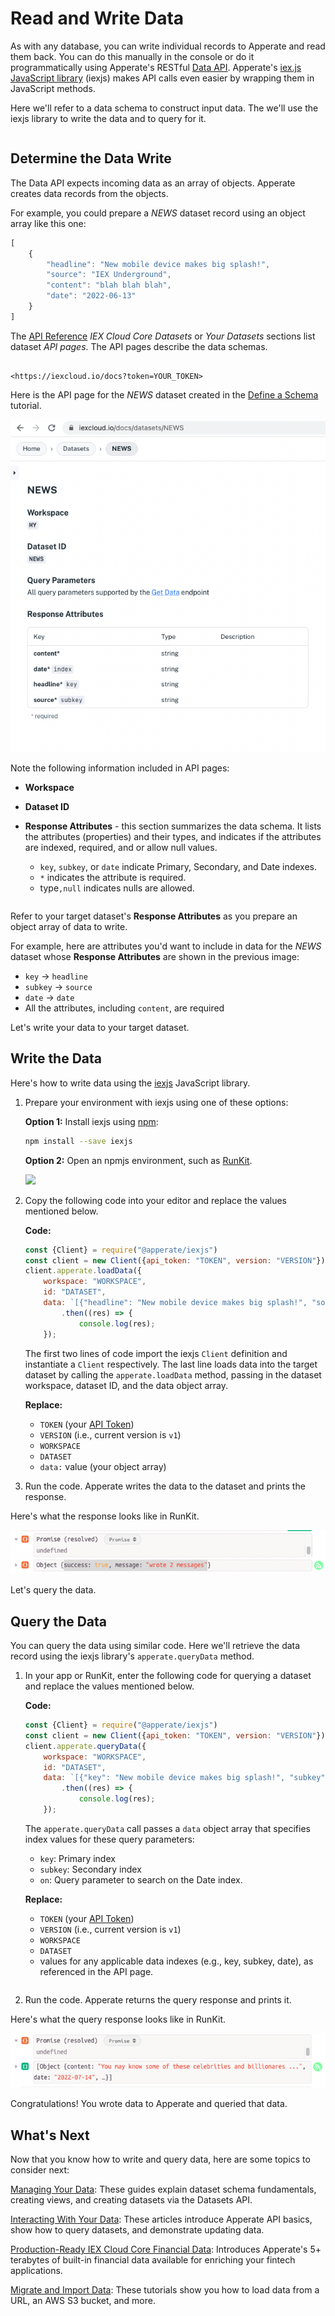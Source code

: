 # Read and Write Data

As with any database, you can write individual records to Apperate and read them back. You can do this manually in the console or do it programmatically using Apperate's RESTful [Data API](https://iexcloud.io/docs/apperate-apis/data/). Apperate's [iex.js JavaScript library](../developer-tools/iexjs-library.md) (iexjs) makes API calls even easier by wrapping them in JavaScript methods.

Here we'll refer to a data schema to construct input data. The we'll use the iexjs library to write the data and to query for it.

``` {note} For this tutorial, you can use an existing dataset or create a dataset called *NEWS* per the instructions in [Define a Schema](../managing-your-data/defining-schemas/define-a-schema.md). 
```

## Determine the Data Write

The Data API expects incoming data as an array of objects. Apperate creates data records from the objects.

For example, you could prepare a *NEWS* dataset record using an object array like this one:

```javascript
[
    {
        "headline": "New mobile device makes big splash!",
        "source": "IEX Underground",
        "content": "blah blah blah",
        "date": "2022-06-13"
    }
]
```

The [API Reference](https://iexcloud.io/docs) *IEX Cloud Core Datasets* or *Your Datasets* sections list dataset *API pages*. The API pages describe the data schemas.

``` {important} When visiting the API Reference, make sure to add your API token to the URL. For example, replace *YOUR_TOKEN* in the following URL.

<https://iexcloud.io/docs?token=YOUR_TOKEN>
```

Here is the API page for the *NEWS* dataset created in the [Define a Schema](../managing-your-data/defining-schemas/define-a-schema.md) tutorial.

![](./write-and-read-a-record/news-dataset-api.png)

Note the following information included in API pages:

- **Workspace**
- **Dataset ID**
- **Response Attributes** - this section summarizes the data schema. It lists the attributes (properties) and their types, and indicates if the attributes are indexed, required, and or allow null values. 

    - `key`, `subkey`, or `date` indicate Primary, Secondary, and Date indexes.
    - `*` indicates the attribute is required.
    - type`,null` indicates nulls are allowed.

``` {seealso} See [Understanding Datasets](../managing-your-data/understanding-datasets.md) to learn about dataset indexes.
```

Refer to your target dataset's **Response Attributes** as you prepare an object array of data to write.

For example, here are attributes you'd want to include in data for the *NEWS* dataset whose **Response Attributes** are shown in the previous image:

- `key` &rarr; `headline`
- `subkey` &rarr; `source`
- `date` &rarr; `date`
- All the attributes, including `content`, are required

Let's write your data to your target dataset.

## Write the Data

Here's how to write data using the [iexjs](https://www.npmjs.com/package/@apperate/iexjs) JavaScript library.

1. Prepare your environment with iexjs using one of these options: 

    **Option 1:** Install iexjs using [npm](https://www.npmjs.com):
    
    ```bash
    npm install --save iexjs
    ```
    
    **Option 2:** Open an npmjs environment, such as [RunKit](https://npm.runkit.com/%40apperate%2Fiexjs).

    ![](./write-and-read-a-record/runkit.png)

1. Copy the following code into your editor and replace the values mentioned below. 

    **Code:**

    ```javascript
    const {Client} = require("@apperate/iexjs")
    const client = new Client({api_token: "TOKEN", version: "VERSION"});
    client.apperate.loadData({
        workspace: "WORKSPACE", 
        id: "DATASET", 
        data: `[{"headline": "New mobile device makes big splash!", "source": "IEX Underground", "content": "blah blah blah", "date": "2022-06-13"}]`})
            .then((res) => {
                console.log(res);
        });
    ```

    The first two lines of code import the iexjs `Client` definition and instantiate a `Client` respectively. The last line loads data into the target dataset by calling the `apperate.loadData` method, passing in the dataset workspace, dataset ID, and the data object array.

    **Replace:**

    - `TOKEN` (your [API Token](../administration/access-and-security.md))
    - `VERSION` (i.e., current version is `v1`)
    - `WORKSPACE`
    - `DATASET`
    - `data:` value (your object array)

1. Run the code. Apperate writes the data to the dataset and prints the response.

Here's what the response looks like in RunKit.

![](./write-and-read-a-record/loadData-response.png)

Let's query the data.

## Query the Data

You can query the data using similar code. Here we'll retrieve the data record using the iexjs library's `apperate.queryData` method. 

1. In your app or RunKit, enter the following code for querying a dataset and replace the values mentioned below.

    **Code:**

    ```javascript
    const {Client} = require("@apperate/iexjs")
    const client = new Client({api_token: "TOKEN", version: "VERSION"});
    client.apperate.queryData({
        workspace: "WORKSPACE", 
        id: "DATASET", 
        data: `[{"key": "New mobile device makes big splash!", "subkey": "IEX Underground", "on": "2022-06-14"}]`})
            .then((res) => {
                console.log(res);
        });
    ```

    The `apperate.queryData` call passes a `data` object array that specifies index values for these query parameters:
    
    - `key`: Primary index
    - `subkey`: Secondary index
    - `on`:  Query parameter to search on the Date index.

    **Replace:**

    - `TOKEN` (your [API Token](../administration/access-and-security.md))
    - `VERSION` (i.e., current version is `v1`)
    - `WORKSPACE`
    - `DATASET`
    - values for any applicable data indexes (e.g., key, subkey, date), as referenced in the API page. 

    ``` {seealso} The [Get data](https://iexcloud.io/docs/apperate-apis/data/get-data) endpoint page describes all the available parameters for time-windowing and more.
    ```

1. Run the code. Apperate returns the query response and prints it. 

Here's what the query response looks like in RunKit.

![](./write-and-read-a-record/queryData-response.png)

Congratulations! You wrote data to Apperate and queried that data.

## What's Next

Now that you know how to write and query data, here are some topics to consider next:

[Managing Your Data](../managing-your-data.md): These guides explain dataset schema fundamentals, creating views, and creating datasets via the  Datasets API.

[Interacting With Your Data](../interacting-with-your-data.md): These articles introduce Apperate API basics, show how to query datasets, and demonstrate updating data.

[Production-Ready IEX Cloud Core Financial Data](./production-ready-core-data.md): Introduces Apperate's 5+ terabytes of built-in financial data available for enriching your fintech applications.

[Migrate and Import Data](../migrating-and-importing-data.md): These tutorials show you how to load data from a URL, an AWS S3 bucket, and more.